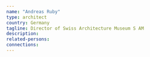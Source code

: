 ```yaml
---
name: "Andreas Ruby"
type: architect
country: Germany
tagline: Director of Swiss Architecture Museum S AM
description:
related-persons:
connections:
---
```

